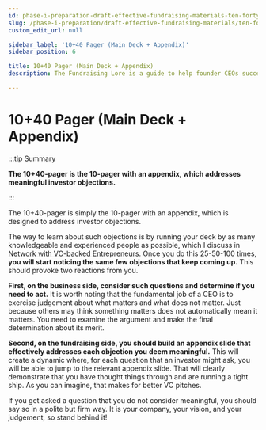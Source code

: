 ```yaml
---
id: phase-i-preparation-draft-effective-fundraising-materials-ten-forty-pager-main-deck-appendix
slug: /phase-i-preparation/draft-effective-fundraising-materials/ten-forty-pager-main-deck-appendix
custom_edit_url: null

sidebar_label: '10+40 Pager (Main Deck + Appendix)'
sidebar_position: 6

title: 10+40 Pager (Main Deck + Appendix)
description: The Fundraising Lore is a guide to help founder CEOs successfully raise early-stage VC financing from Silicon Valley investors.

---
```


# 10+40 Pager (Main Deck + Appendix)

:::tip Summary

**The 10+40-pager is the 10-pager with an appendix, which addresses meaningful investor objections.**

:::

The 10+40-pager is simply the 10-pager with an appendix, which is designed to address investor objections. 

The way to learn about such objections is by running your deck by as many knowledgeable and experienced people as possible, which I discuss in [Network with VC-backed Entrepreneurs](/phase-i-preparation/network-with-vc-backed-entrepreneurs). Once you do this 25-50-100 times, **you will start noticing the same few objections that keep coming up.** This should provoke two reactions from you. 

**First, on the business side, consider such questions and determine if you need to act.** It is worth noting that the fundamental job of a CEO is to exercise judgement about what matters and what does not matter. Just because others may think something matters does not automatically mean it matters. You need to examine the argument and make the final determination about its merit.

**Second, on the fundraising side, you should build an appendix slide that effectively addresses each objection you deem meaningful.** This will create a dynamic where, for each question that an investor might ask, you will be able to jump to the relevant appendix slide. That will clearly demonstrate that you have thought things through and are running a tight ship. As you can imagine, that makes for better VC pitches. 

If you get asked a question that you do not consider meaningful, you should say so in a polite but firm way. It is your company, your vision, and your judgement, so stand behind it!
